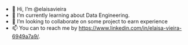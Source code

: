 - 👋 Hi, I’m @elaisavieira
- 🌱 I’m currently learning about Data Engineering.
- 💞️ I’m looking to collaborate on some project to earn experience
- 📫 You can to reach me by https://www.linkedin.com/in/elaisa-vieira-6949a7a9/.

<!---
elaisavieira/elaisavieira is a ✨ special ✨ repository because its `README.md` (this file) appears on your GitHub profile.
You can click the Preview link to take a look at your changes.
--->
